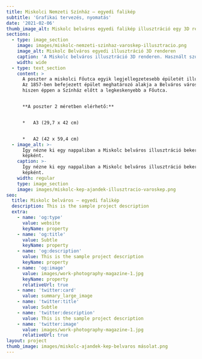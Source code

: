 ```yaml
---
title: Miskolci Nemzeti Színház – egyedi falikép
subtitle: 'Grafikai tervezés, nyomatás'
date: '2021-02-06'
thumb_image_alt: Miskolc belváros egyedi falikép illusztráció egy 3D renderen
sections:
  - type: image_section
    image: images/miskolc-nemzeti-szinhaz-varoskep-illusztracio.png
    image_alt: Miskolc Belváros egyedi illusztráció 3D renderen
    caption: 'A Miskolc belváros illusztráció 3D renderen. Használt szoftver: Blender'
    width: wide
  - type: text_section
    content: >
      A poszter a miskolci Főutca egyik legjellegzetesebb épületét illusztrálja.
      Az 1857-ben befejezett épület meghatározó alakja a Belváros városképének,
      hiszen éppen a Színház előtt a legkeskenyebb a Főutca.


      **A poszter 2 méretben elérhető:**


      *   A3 (29,7 x 42 cm)


      *   A2 (42 x 59,4 cm)
  - image_alt: >-
      Így nézne ki egy nappaliban a Miskolc belváros illusztráció bekeretezett
      képként.
    caption: >-
      Így nézne ki egy nappaliban a Miskolc belváros illusztráció bekeretezett
      képként.
    width: regular
    type: image_section
    image: images/miskolc-kep-ajandek-illusztracio-varoskep.png
seo:
  title: Miskolc belváros – egyedi falikép
  description: This is the sample project description
  extra:
    - name: 'og:type'
      value: website
      keyName: property
    - name: 'og:title'
      value: Subtle
      keyName: property
    - name: 'og:description'
      value: This is the sample project description
      keyName: property
    - name: 'og:image'
      value: images/work-photography-magazine-1.jpg
      keyName: property
      relativeUrl: true
    - name: 'twitter:card'
      value: summary_large_image
    - name: 'twitter:title'
      value: Subtle
    - name: 'twitter:description'
      value: This is the sample project description
    - name: 'twitter:image'
      value: images/work-photography-magazine-1.jpg
      relativeUrl: true
layout: project
thumb_image: images/miskolc-ajandek-kep-belvaros másolat.png
---
```

